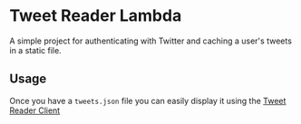# Tweet Reader Lambda

A simple project for authenticating with Twitter and caching a user's tweets in a static file.

## Usage

Once you have a `tweets.json` file you can easily display it using the [Tweet Reader Client](https://github.com/eberkund/tweet-reader-client)
